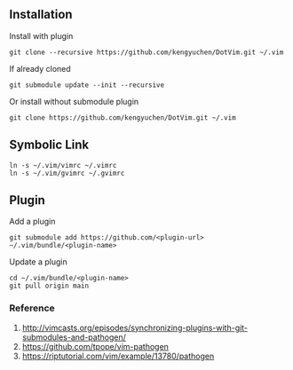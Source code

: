 

## Installation
Install with plugin

    git clone --recursive https://github.com/kengyuchen/DotVim.git ~/.vim

If already cloned

    git submodule update --init --recursive

Or install without submodule plugin

    git clone https://github.com/kengyuchen/DotVim.git ~/.vim

## Symbolic Link

    ln -s ~/.vim/vimrc ~/.vimrc
    ln -s ~/.vim/gvimrc ~/.gvimrc

## Plugin
Add a plugin

    git submodule add https://github.com/<plugin-url> ~/.vim/bundle/<plugin-name>

Update a plugin

    cd ~/.vim/bundle/<plugin-name>
    git pull origin main


### Reference

1. http://vimcasts.org/episodes/synchronizing-plugins-with-git-submodules-and-pathogen/
2. https://github.com/tpope/vim-pathogen
3. https://riptutorial.com/vim/example/13780/pathogen
